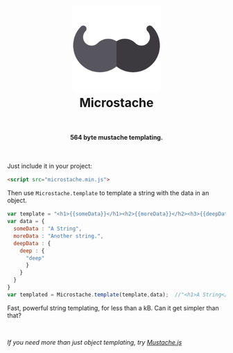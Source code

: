 <h1 align="center">
  <br>
  <a href="#"><img src="https://github.com/RationalCoding/Microstache/raw/master/src/logo.png" alt="HyperHost" width="200"></a>
  <br>
  Microstache
  <br>
  <br>
</h1>
<h4 align="center">564 byte mustache templating.</h4>
<br>


Just include it in your project:
```html
<script src="microstache.min.js">
```

Then use `Microstache.template` to template a string with the data in an object.  
```javascript
var template = "<h1>{{someData}}</h1><h2>{{moreData}}</h2><h3>{{deepData.deep}}</h3>";  
var data = {
  someData : "A String",
  moreData : "Another string.",
  deepData : {
    deep : {
      "deep"
      }
    }
  }
}
var templated = Microstache.template(template,data);  //"<h1>A String</h1><h2>Another String</h2><h3>deep</h3>"
```

Fast, powerful string templating, for less than a kB. Can it get simpler than that?

<br>

*If you need more than just object templating, try [Mustache.js](https://github.com/janl/mustache.js)*
